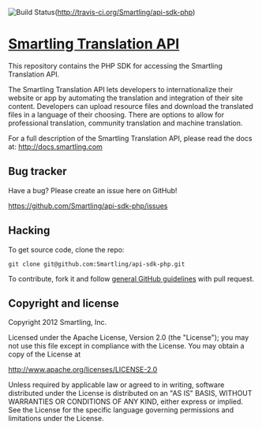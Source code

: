 ![Build Status](https://api.travis-ci.org/Smartling/api-sdk-php.svg?branch=2.0.0-g5)(http://travis-ci.org/Smartling/api-sdk-php)


[Smartling Translation API](http://docs.smartling.com)
=================

This repository contains the PHP SDK for accessing the Smartling Translation API.

The Smartling Translation API lets developers to internationalize their website or app by automating the translation and integration of their site content.
Developers can upload resource files and download the translated files in a language of their choosing. There are options to allow for professional translation, community translation and machine translation.

For a full description of the Smartling Translation API, please read the docs at: http://docs.smartling.com


Bug tracker
-----------

Have a bug? Please create an issue here on GitHub!

https://github.com/Smartling/api-sdk-php/issues


Hacking
-------

To get source code, clone the repo:

`git clone git@github.com:Smartling/api-sdk-php.git`

To contribute, fork it and follow [general GitHub guidelines](http://help.github.com/fork-a-repo/) with pull request.


Copyright and license
---------------------

Copyright 2012 Smartling, Inc.

Licensed under the Apache License, Version 2.0 (the "License");
you may not use this file except in compliance with the License.
You may obtain a copy of the License at

   http://www.apache.org/licenses/LICENSE-2.0

Unless required by applicable law or agreed to in writing, software
distributed under the License is distributed on an "AS IS" BASIS,
WITHOUT WARRANTIES OR CONDITIONS OF ANY KIND, either express or implied.
See the License for the specific language governing permissions and
limitations under the License.
